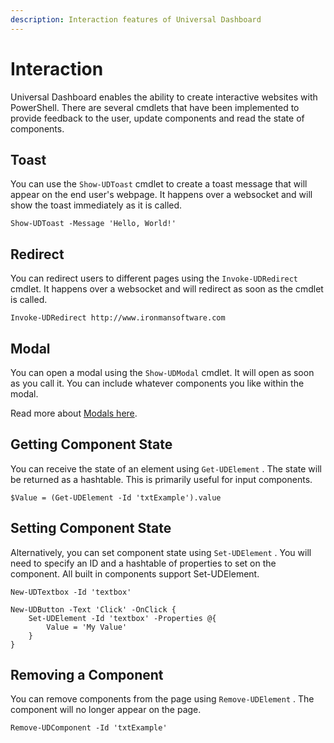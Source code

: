 ```yaml
---
description: Interaction features of Universal Dashboard
---
```


# Interaction

Universal Dashboard enables the ability to create interactive websites with PowerShell. There are several cmdlets that have been implemented to provide feedback to the user, update components and read the state of components. 

## Toast 

You can use the `Show-UDToast` cmdlet to create a toast message that will appear on the end user's webpage. It happens over a websocket and will show the toast immediately as it is called. 

```text
Show-UDToast -Message 'Hello, World!'
```

## Redirect

You can redirect users to different pages using the `Invoke-UDRedirect` cmdlet. It happens over a websocket and will redirect as soon as the cmdlet is called. 

```text
Invoke-UDRedirect http://www.ironmansoftware.com
```

## Modal

You can open a modal using the `Show-UDModal` cmdlet. It will open as soon as you call it. You can include whatever components you like within the modal. 

Read more about [Modals here](components/feedback/modal.md). 

## Getting Component State

You can receive the state of an element using `Get-UDElement` . The state will be returned as a hashtable. This is primarily useful for input components. 

```text
$Value = (Get-UDElement -Id 'txtExample').value 
```

## Setting Component State

Alternatively, you can set component state using `Set-UDElement` . You will need to specify an ID and a hashtable of properties to set on the component. All built in components support Set-UDElement. 

```text
New-UDTextbox -Id 'textbox'

New-UDButton -Text 'Click' -OnClick {
    Set-UDElement -Id 'textbox' -Properties @{
        Value = 'My Value'
    }
}
```

## Removing a Component

You can remove components from the page using `Remove-UDElement` . The component will no longer appear on the page. 

```text
Remove-UDComponent -Id 'txtExample'
```

